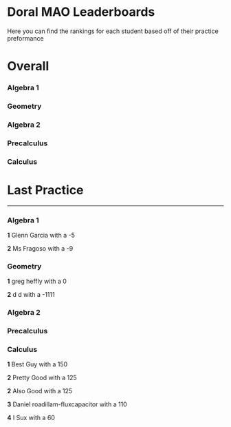 # Doral MAO Leaderboards
Here you can find the rankings for each student based off of their practice preformance

# Overall

<h3> Algebra 1 </h3>
<h3> Geometry </h3>
<h3> Algebra 2 </h3>
<h3> Precalculus </h3>
<h3> Calculus </h3>

# Last Practice
___________________________________________________________________________________________________________________________________

<h3> Algebra 1 </h3>

<b>1</b> Glenn Garcia with a -5

<b>2</b> Ms Fragoso with a -9
<h3> Geometry </h3>

<b>1</b> greg heffly with a 0

<b>2</b> d d with a -1111
<h3> Algebra 2 </h3>
<h3> Precalculus </h3>
<h3> Calculus </h3>

<b>1</b> Best Guy with a 150

<b>2</b> Pretty Good with a 125

<b>2</b> Also Good with a 125

<b>3</b> Daniel roadillam-fluxcapacitor with a 110

<b>4</b> I Sux with a 60

